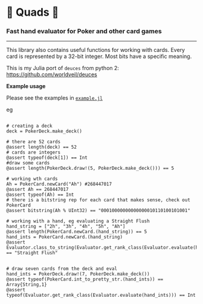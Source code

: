 #   🔷 Quads 🔷
### Fast hand evaluator for Poker and other card games

---------------

This library also contains useful functions for working with cards.
Every card is represented by a 32-bit integer. Most bits have a specific meaning.

This is my Julia port of `deuces` from python 2: https://github.com/worldveil/deuces

**Example usage**

Please see the examples in [`example.jl`](example.jl)

eg

```

# creating a deck
deck = PokerDeck.make_deck()

# there are 52 cards
@assert length(deck) == 52
# cards are integers
@assert typeof(deck[1]) == Int
#draw some cards
@assert length(PokerDeck.draw!(5, PokerDeck.make_deck())) == 5

# working wth cards
Ah = PokerCard.newCard("Ah") #268447017
@assert Ah == 268447017
@assert typeof(Ah) == Int
# there is a bitstring rep for each card that makes sense, check out PokerCard
@assert bitstring(Ah % UInt32) == "00010000000000000010110100101001"

# working with a hand, eg evaluating a Straight Flush
hand_string = ["2h", "3h", "4h", "5h", "Ah"]
@assert length(PokerCard.newCard.(hand_string)) == 5
hand_ints = PokerCard.newCard.(hand_string)
@assert Evaluator.class_to_string(Evaluator.get_rank_class(Evaluator.evaluate(hand_ints))) == "Straight Flush"


# draw seven cards from the deck and eval
hand_ints = PokerDeck.draw!(7, PokerDeck.make_deck())
@assert typeof(PokerCard.int_to_pretty_str.(hand_ints)) == Array{String,1}
@assert typeof(Evaluator.get_rank_class(Evaluator.evaluate(hand_ints))) == Int


```
